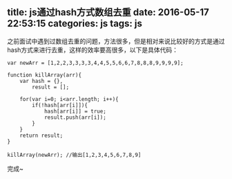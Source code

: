title: js通过hash方式数组去重
date: 2016-05-17 22:53:15
categories: js
tags: js
---
之前面试中遇到过数组去重的问题，方法很多，但是相对来说比较好的方式是通过hash方式来进行去重，这样的效率要高很多，以下是具体代码：
<!-- more -->

```
var newArr = [1,2,2,3,3,3,3,4,4,5,5,6,6,7,8,8,8,9,9,9,9];

function killArray(arr){
	var hash = {},
	    result = [];

	for(var i=0; i<arr.length; i++){
		if(!hash[arr[i]]){
		    hash[arr[i]] = true;
		    result.push(arr[i]);
		}
	}
	return result;
}

killArray(newArr); //输出[1,2,3,4,5,6,7,8,9]
```
完成~
